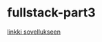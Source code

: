 # fullstack-part3

[linkki sovellukseen](https://fs-puhelinluettelo-eevi.herokuapp.com/api/persons)
